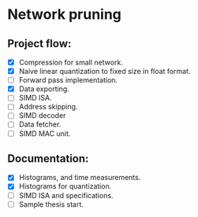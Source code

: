# Network pruning

## Project flow:

- [X] Compression for small network.
- [X] Naive linear quantization to fixed size in float format.
- [ ] Forward pass implementation.
- [X] Data exporting.
- [ ] SIMD ISA.
- [ ] Address skipping.
- [ ] SIMD decoder
- [ ] Data fetcher.
- [ ] SIMD MAC unit.

## Documentation:
- [X] Histograms, and time measurements.
- [X] Histograms for quantization.
- [ ] SIMD ISA and specifications.
- [ ] Sample thesis start.

